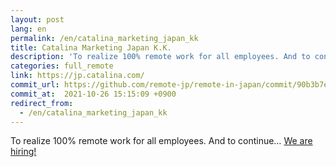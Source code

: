```yaml
---
layout: post
lang: en
permalink: /en/catalina_marketing_japan_kk
title: Catalina Marketing Japan K.K.
description: 'To realize 100% remote work for all employees. And to continue… We are hiring!'
categories: full_remote
link: https://jp.catalina.com/
commit_url: https://github.com/remote-jp/remote-in-japan/commit/90b3b7e64a119a0f2a385da476dd312a64d9e02e
commit_at:  2021-10-26 15:15:09 +0900
redirect_from:
  - /en/catalina_marketing_japan_kk
---
```


<p>To realize 100% remote work for all employees. And to continue… <a href="https://jp.catalina.com/recruit/">We are hiring!</a></p>
